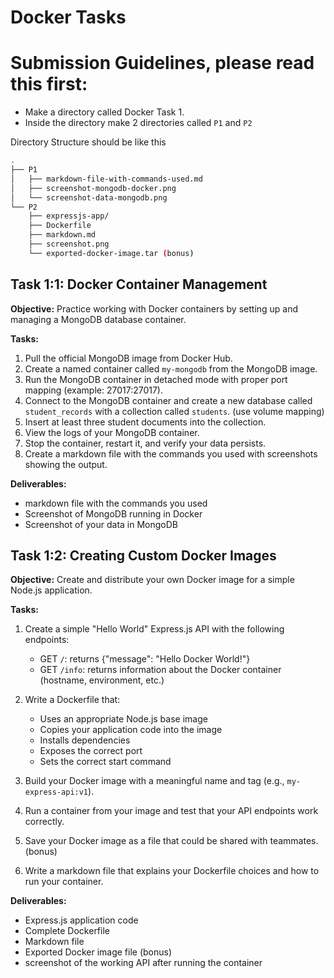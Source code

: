 # Docker Tasks

# Submission Guidelines, please read this first:

- Make a directory called Docker Task 1.
- Inside the directory make 2 directories called `P1` and `P2`

Directory Structure should be like this

```bash
.
├── P1
│   ├── markdown-file-with-commands-used.md
│   ├── screenshot-mongodb-docker.png
│   └── screenshot-data-mongodb.png
└── P2
    ├── expressjs-app/
    ├── Dockerfile
    ├── markdown.md
    ├── screenshot.png
    └── exported-docker-image.tar (bonus)

```
## Task 1:1: Docker Container Management

**Objective:** Practice working with Docker containers by setting up and managing a MongoDB database container.

**Tasks:**

1. Pull the official MongoDB image from Docker Hub.
2. Create a named container called `my-mongodb` from the MongoDB image.
3. Run the MongoDB container in detached mode with proper port mapping (example: 27017:27017).
4. Connect to the MongoDB container and create a new database called `student_records` with a collection called `students`. (use volume mapping)
5. Insert at least three student documents into the collection.
6. View the logs of your MongoDB container.
7. Stop the container, restart it, and verify your data persists.
8. Create a markdown file with the commands you used with screenshots showing the output.

**Deliverables:**
- markdown file with the commands you used 
- Screenshot of MongoDB running in Docker
- Screenshot of your data in MongoDB

## Task 1:2: Creating Custom Docker Images

**Objective:** Create and distribute your own Docker image for a simple Node.js application.

**Tasks:**

1. Create a simple "Hello World" Express.js API with the following endpoints:
   - GET `/`: returns {"message": "Hello Docker World!"}
   - GET `/info`: returns information about the Docker container (hostname, environment, etc.)

2. Write a Dockerfile that:
   - Uses an appropriate Node.js base image
   - Copies your application code into the image
   - Installs dependencies
   - Exposes the correct port
   - Sets the correct start command

3. Build your Docker image with a meaningful name and tag (e.g., `my-express-api:v1`).

4. Run a container from your image and test that your API endpoints work correctly.

5. Save your Docker image as a file that could be shared with teammates. (bonus)

6. Write a markdown file that explains your Dockerfile choices and how to run your container.

**Deliverables:**
- Express.js application code
- Complete Dockerfile
- Markdown file
- Exported Docker image file (bonus)
- screenshot of the working API after running the container
